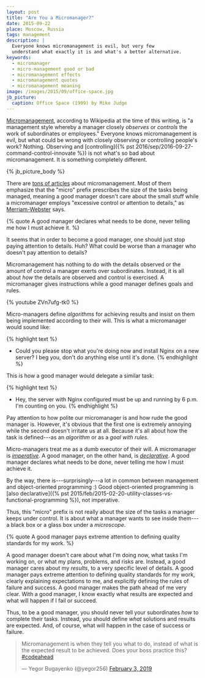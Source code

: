 ```yaml
---
layout: post
title: "Are You a Micromanager?"
date: 2015-09-22
place: Moscow, Russia
tags: management
description: |
  Everyone knows micromanagement is evil, but very few
  understand what exactly it is and what's a better alternative.
keywords:
  - micromanager
  - micro-management good or bad
  - micromanagement effects
  - micromanagement quotes
  - micromanagement meaning
image: /images/2015/09/office-space.jpg
jb_picture:
  caption: Office Space (1999) by Mike Judge
---
```


[Micromanagement](https://en.wikipedia.org/wiki/Micromanagement),
according to Wikipedia at the time of this writing, is "a management style
whereby a manager closely _observes_ or _controls_ the work of subordinates
or employees." Everyone knows micromanagement is evil, but what
could be wrong with closely observing or controlling people's work? Nothing.
Observing and
[controlling]({% pst 2016/sep/2016-09-27-command-control-innovate %})
is not what's so bad about micromanagement. It
is something completely different.

<!--more-->

{% jb_picture_body %}

There are [tons of articles](https://www.google.com/search?q=micromanagement)
about micromanagement. Most of them emphasize that the "micro" prefix prescribes
the size of the tasks being managed, meaning a good manager doesn't care
about the small stuff while a micromanager employs
"excessive control or attention to details," as
[Merriam-Webster](http://www.merriam-webster.com/dictionary/micromanage) says.

{% quote A good manager declares what needs to be done, never telling me how I must achieve it. %}

It seems that in order to become a good manager, one should just
stop paying attention to details. Huh?
What could be worse than a manager who doesn't pay attention to details?

Micromanagement has nothing to do with the details observed or the amount
of control a manager exerts over subordinates. Instead, it is all about
_how_ the details are observed and control is exercised. A micromanager
gives instructions while a good manager defines goals and rules.

{% youtube ZVn7ufg-tk0 %}

Micro-managers define _algorithms_ for achieving results and insist
on them being implemented according to their will. This is what
a micromanager would sound like:

{% highlight text %}
- Could you please stop what you're doing now
  and install Nginx on a new server? I beg you,
  don't do anything else until it's done.
{% endhighlight %}

This is how a good manager would delegate a similar task:

{% highlight text %}
- Hey, the server with Nginx configured must
  be up and running by 6 p.m. I'm counting on you.
{% endhighlight %}

Pay attention to how polite our micromanager is and how rude the good manager is.
However, it's obvious that the first one is extremely annoying while
the second doesn't irritate us at all. Because it's all about how
the task is defined---as an _algorithm_ or as a _goal with rules_.

Micro-managers treat me as a dumb executor of their will. A micromanager
is [_imperative_](https://en.wikipedia.org/wiki/Imperative_programming).
A good manager, on the other hand, is
[_declarative_](https://en.wikipedia.org/wiki/Declarative_programming). A good manager
declares what needs to be done, never telling me how I must achieve it.

By the way, there is---surprisingly---a lot in common between management and
object-oriented programming :) Good object-oriented programming is
[also declarative]({% pst 2015/feb/2015-02-20-utility-classes-vs-functional-programming %}),
not imperative.

Thus, this "micro" prefix is not really about the size of the tasks a manager
keeps under control. It is about what a manager wants to see
inside them---a black box or a glass box under a _microscope_.

{% quote A good manager pays extreme attention to defining quality standards for my work. %}

A good manager doesn't care about what I'm doing now, what tasks I'm working on,
or what my plans, problems, and risks are. Instead, a good manager cares about my
_results_, to a very specific level of details. A good manager pays extreme
attention to defining quality standards for my work, clearly explaining
expectations to me, and explicitly defining the rules of failure and success. A good
manager makes the path ahead of me very clear. With a good manager, I know
exactly what results are expected and what will happen if I fail or
succeed.

Thus, to be a good manager, you should never tell your subordinates _how_
to complete their tasks. Instead, you should define _what_ solutions and results
are expected. And, of course, what will happen in the case of success or failure.

<blockquote class="twitter-tweet" data-lang="en"><p lang="en" dir="ltr">Micromanagement is when they tell you what to do, instead of what is the expected result to be achieved. Does your boss practice this? <a href="https://twitter.com/hashtag/codeahead?src=hash&amp;ref_src=twsrc%5Etfw">#codeahead</a></p>&mdash; Yegor Bugayenko (@yegor256) <a href="https://twitter.com/yegor256/status/1091958080139595776?ref_src=twsrc%5Etfw">February 3, 2019</a></blockquote>
<script async src="https://platform.twitter.com/widgets.js" charset="utf-8"></script>
